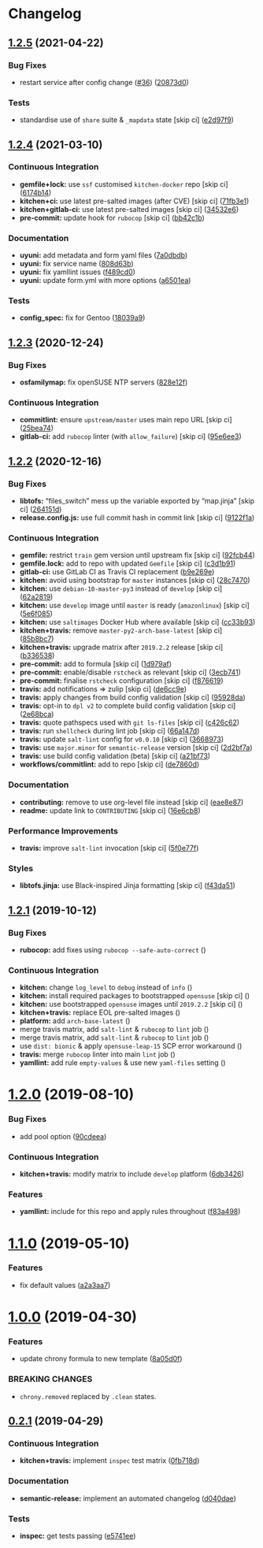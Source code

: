 # Changelog

## [1.2.5](https://github.com/saltstack-formulas/chrony-formula/compare/v1.2.4...v1.2.5) (2021-04-22)


### Bug Fixes

* restart service after config change ([#36](https://github.com/saltstack-formulas/chrony-formula/issues/36)) ([20873d0](https://github.com/saltstack-formulas/chrony-formula/commit/20873d02206843760d780d0e45d559e393d02dda))


### Tests

* standardise use of `share` suite & `_mapdata` state [skip ci] ([e2d97f9](https://github.com/saltstack-formulas/chrony-formula/commit/e2d97f9cc70a6dade6d9b508a2ac7fc63d1ca09b))

## [1.2.4](https://github.com/saltstack-formulas/chrony-formula/compare/v1.2.3...v1.2.4) (2021-03-10)


### Continuous Integration

* **gemfile+lock:** use `ssf` customised `kitchen-docker` repo [skip ci] ([6174b14](https://github.com/saltstack-formulas/chrony-formula/commit/6174b146864fdc25e53c046dc15a460f99fc7f24))
* **kitchen+ci:** use latest pre-salted images (after CVE) [skip ci] ([71fb3e1](https://github.com/saltstack-formulas/chrony-formula/commit/71fb3e192723491a9c21391cb9ff8ca16dda77fd))
* **kitchen+gitlab-ci:** use latest pre-salted images [skip ci] ([34532e6](https://github.com/saltstack-formulas/chrony-formula/commit/34532e632df9f6726f2d6365720407799bdfac85))
* **pre-commit:** update hook for `rubocop` [skip ci] ([bb42c1b](https://github.com/saltstack-formulas/chrony-formula/commit/bb42c1b823830276d96cf234218c7a171e28ff86))


### Documentation

* **uyuni:** add metadata and form yaml files ([7a0dbdb](https://github.com/saltstack-formulas/chrony-formula/commit/7a0dbdba58094e50439d962f380ac8355c581bd4))
* **uyuni:** fix service name ([808d63b](https://github.com/saltstack-formulas/chrony-formula/commit/808d63b1204c9ed4173608dbf6099577d7587bd1))
* **uyuni:** fix yamllint issues ([f489cd0](https://github.com/saltstack-formulas/chrony-formula/commit/f489cd0f2146e9b872a0ebe91dc3f62514b5adaa))
* **uyuni:** update form.yml with more options ([a6501ea](https://github.com/saltstack-formulas/chrony-formula/commit/a6501ea049f80b3aae5bbd2b0b3f8b22cc50cc82))


### Tests

* **config_spec:** fix for Gentoo ([18039a9](https://github.com/saltstack-formulas/chrony-formula/commit/18039a9aac451020879d4f3e594abf9a2559e9fd))

## [1.2.3](https://github.com/saltstack-formulas/chrony-formula/compare/v1.2.2...v1.2.3) (2020-12-24)


### Bug Fixes

* **osfamilymap:** fix openSUSE NTP servers ([828e12f](https://github.com/saltstack-formulas/chrony-formula/commit/828e12f7b490090a80b2c3af4527e31b5b707991))


### Continuous Integration

* **commitlint:** ensure `upstream/master` uses main repo URL [skip ci] ([25bea74](https://github.com/saltstack-formulas/chrony-formula/commit/25bea74bf0878abb54fea184dfdaebd2d2dd368f))
* **gitlab-ci:** add `rubocop` linter (with `allow_failure`) [skip ci] ([95e6ee3](https://github.com/saltstack-formulas/chrony-formula/commit/95e6ee3e57d705830f886817fab95409a922a7ad))

## [1.2.2](https://github.com/saltstack-formulas/chrony-formula/compare/v1.2.1...v1.2.2) (2020-12-16)


### Bug Fixes

* **libtofs:** “files_switch” mess up the variable exported by “map.jinja” [skip ci] ([264151d](https://github.com/saltstack-formulas/chrony-formula/commit/264151d1cb51b524a96e352aaede74aa82e38197))
* **release.config.js:** use full commit hash in commit link [skip ci] ([9122f1a](https://github.com/saltstack-formulas/chrony-formula/commit/9122f1a4866337f8074f8ce167a6c02265b9cd28))


### Continuous Integration

* **gemfile:** restrict `train` gem version until upstream fix [skip ci] ([92fcb44](https://github.com/saltstack-formulas/chrony-formula/commit/92fcb44337e8b6c10d545f2865531925c98bb045))
* **gemfile.lock:** add to repo with updated `Gemfile` [skip ci] ([c3d1b91](https://github.com/saltstack-formulas/chrony-formula/commit/c3d1b917acc4a77c43cd364816360f94f581e13c))
* **gitlab-ci:** use GitLab CI as Travis CI replacement ([b9e269e](https://github.com/saltstack-formulas/chrony-formula/commit/b9e269e96564383f3a63e97867462e0a1e5192b8))
* **kitchen:** avoid using bootstrap for `master` instances [skip ci] ([28c7470](https://github.com/saltstack-formulas/chrony-formula/commit/28c7470600a3f302b22ee4b448c9d7350e9b3e39))
* **kitchen:** use `debian-10-master-py3` instead of `develop` [skip ci] ([62a2819](https://github.com/saltstack-formulas/chrony-formula/commit/62a2819b8df1637af754164cc9552aa71e4b2b09))
* **kitchen:** use `develop` image until `master` is ready (`amazonlinux`) [skip ci] ([5e6f085](https://github.com/saltstack-formulas/chrony-formula/commit/5e6f085fd4cad85b6a3aecd92c90aa17acd534c9))
* **kitchen:** use `saltimages` Docker Hub where available [skip ci] ([cc33b93](https://github.com/saltstack-formulas/chrony-formula/commit/cc33b93a58e1a889e6a6d758f53627c03fab39dd))
* **kitchen+travis:** remove `master-py2-arch-base-latest` [skip ci] ([85b8bc7](https://github.com/saltstack-formulas/chrony-formula/commit/85b8bc7700cb4cce348209ae79a159f7bf8520f1))
* **kitchen+travis:** upgrade matrix after `2019.2.2` release [skip ci] ([b336538](https://github.com/saltstack-formulas/chrony-formula/commit/b3365386aa71af4f6c596ab4225b2ad7b437739d))
* **pre-commit:** add to formula [skip ci] ([1d979af](https://github.com/saltstack-formulas/chrony-formula/commit/1d979af015f1517c060d4eeb5c43efe690c5f10e))
* **pre-commit:** enable/disable `rstcheck` as relevant [skip ci] ([3ecb741](https://github.com/saltstack-formulas/chrony-formula/commit/3ecb7415ab42ab1c2843fd4ee080b67725ef3068))
* **pre-commit:** finalise `rstcheck` configuration [skip ci] ([f876619](https://github.com/saltstack-formulas/chrony-formula/commit/f8766198760e616bdf24b5256744ca79de56ba5b))
* **travis:** add notifications => zulip [skip ci] ([de6cc9e](https://github.com/saltstack-formulas/chrony-formula/commit/de6cc9e23562ab4a3b054798e2f9de0074fdbf99))
* **travis:** apply changes from build config validation [skip ci] ([95928da](https://github.com/saltstack-formulas/chrony-formula/commit/95928da597a533f095901bab2ea7b84496ffd654))
* **travis:** opt-in to `dpl v2` to complete build config validation [skip ci] ([2e68bca](https://github.com/saltstack-formulas/chrony-formula/commit/2e68bcad916c026c1dbfdd26d60b4591d9eabbbe))
* **travis:** quote pathspecs used with `git ls-files` [skip ci] ([c426c62](https://github.com/saltstack-formulas/chrony-formula/commit/c426c62301ae2d85c7efdc7d32a76832438312d3))
* **travis:** run `shellcheck` during lint job [skip ci] ([66a147d](https://github.com/saltstack-formulas/chrony-formula/commit/66a147df787b779233c755cbcff9711e94d2bc16))
* **travis:** update `salt-lint` config for `v0.0.10` [skip ci] ([3668973](https://github.com/saltstack-formulas/chrony-formula/commit/3668973688a4a0f50c848e2f50ed310d029459f3))
* **travis:** use `major.minor` for `semantic-release` version [skip ci] ([2d2bf7a](https://github.com/saltstack-formulas/chrony-formula/commit/2d2bf7a8f718642116f96aaa84b8c90deeae8742))
* **travis:** use build config validation (beta) [skip ci] ([a21bf73](https://github.com/saltstack-formulas/chrony-formula/commit/a21bf73c8d0f6f1a1cd179564e5721b6b6af493b))
* **workflows/commitlint:** add to repo [skip ci] ([de7860d](https://github.com/saltstack-formulas/chrony-formula/commit/de7860d74c1f19b24dcd4cc6dd31dc56a0941892))


### Documentation

* **contributing:** remove to use org-level file instead [skip ci] ([eae8e87](https://github.com/saltstack-formulas/chrony-formula/commit/eae8e87c8be8a5b6eac3bf890b79035a3c9e7b17))
* **readme:** update link to `CONTRIBUTING` [skip ci] ([16e6cb8](https://github.com/saltstack-formulas/chrony-formula/commit/16e6cb8279b573632d0de9b7037c914d49f4255f))


### Performance Improvements

* **travis:** improve `salt-lint` invocation [skip ci] ([5f0e77f](https://github.com/saltstack-formulas/chrony-formula/commit/5f0e77f93a8d5482c9634103231c19dfb1ee72f6))


### Styles

* **libtofs.jinja:** use Black-inspired Jinja formatting [skip ci] ([f43da51](https://github.com/saltstack-formulas/chrony-formula/commit/f43da517a7c101b7fdd72c74246cdd80fffc4ac6))

## [1.2.1](https://github.com/saltstack-formulas/chrony-formula/compare/v1.2.0...v1.2.1) (2019-10-12)


### Bug Fixes

* **rubocop:** add fixes using `rubocop --safe-auto-correct` ([](https://github.com/saltstack-formulas/chrony-formula/commit/f3c5a09))


### Continuous Integration

* **kitchen:** change `log_level` to `debug` instead of `info` ([](https://github.com/saltstack-formulas/chrony-formula/commit/cf01b5b))
* **kitchen:** install required packages to bootstrapped `opensuse` [skip ci] ([](https://github.com/saltstack-formulas/chrony-formula/commit/36c8f81))
* **kitchen:** use bootstrapped `opensuse` images until `2019.2.2` [skip ci] ([](https://github.com/saltstack-formulas/chrony-formula/commit/9bae687))
* **kitchen+travis:** replace EOL pre-salted images ([](https://github.com/saltstack-formulas/chrony-formula/commit/9a71030))
* **platform:** add `arch-base-latest` ([](https://github.com/saltstack-formulas/chrony-formula/commit/87341a1))
* merge travis matrix, add `salt-lint` & `rubocop` to `lint` job ([](https://github.com/saltstack-formulas/chrony-formula/commit/a521e08))
* merge travis matrix, add `salt-lint` & `rubocop` to `lint` job ([](https://github.com/saltstack-formulas/chrony-formula/commit/fe1d64d))
* use `dist: bionic` & apply `opensuse-leap-15` SCP error workaround ([](https://github.com/saltstack-formulas/chrony-formula/commit/213eef3))
* **travis:** merge `rubocop` linter into main `lint` job ([](https://github.com/saltstack-formulas/chrony-formula/commit/ec20e4c))
* **yamllint:** add rule `empty-values` & use new `yaml-files` setting ([](https://github.com/saltstack-formulas/chrony-formula/commit/5c35ac7))

# [1.2.0](https://github.com/saltstack-formulas/chrony-formula/compare/v1.1.0...v1.2.0) (2019-08-10)


### Bug Fixes

* add pool option ([90cdeea](https://github.com/saltstack-formulas/chrony-formula/commit/90cdeea))


### Continuous Integration

* **kitchen+travis:** modify matrix to include `develop` platform ([6db3426](https://github.com/saltstack-formulas/chrony-formula/commit/6db3426))


### Features

* **yamllint:** include for this repo and apply rules throughout ([f83a498](https://github.com/saltstack-formulas/chrony-formula/commit/f83a498))

# [1.1.0](https://github.com/saltstack-formulas/chrony-formula/compare/v1.0.0...v1.1.0) (2019-05-10)


### Features

* fix default values ([a2a3aa7](https://github.com/saltstack-formulas/chrony-formula/commit/a2a3aa7))

# [1.0.0](https://github.com/saltstack-formulas/chrony-formula/compare/v0.2.1...v1.0.0) (2019-04-30)


### Features

* update chrony formula to new template ([8a05d0f](https://github.com/saltstack-formulas/chrony-formula/commit/8a05d0f))


### BREAKING CHANGES

* `chrony.removed` replaced by `.clean` states.

## [0.2.1](https://github.com/saltstack-formulas/chrony-formula/compare/v0.2.0...v0.2.1) (2019-04-29)


### Continuous Integration

* **kitchen+travis:** implement `inspec` test matrix ([0fb718d](https://github.com/saltstack-formulas/chrony-formula/commit/0fb718d))


### Documentation

* **semantic-release:** implement an automated changelog ([d040dae](https://github.com/saltstack-formulas/chrony-formula/commit/d040dae))


### Tests

* **inspec:** get tests passing ([e5741ee](https://github.com/saltstack-formulas/chrony-formula/commit/e5741ee))
